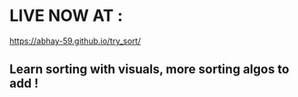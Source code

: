 # LIVE NOW AT :
https://abhay-59.github.io/try_sort/
## Learn sorting with visuals, more sorting algos to add !
